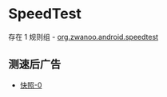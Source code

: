 # SpeedTest

存在 1 规则组 - [org.zwanoo.android.speedtest](/src/apps/org.zwanoo.android.speedtest.ts)

## 测速后广告

- [快照-0](https://i.gkd.li/import/12893175)
